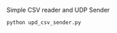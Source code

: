 Simple CSV reader and UDP Sender

```sh {"id":"01J1TBSWZNSNTTZX2YE1REBGJW"}
python upd_csv_sender.py
```